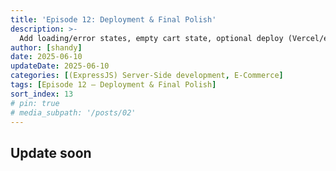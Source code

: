 ```yaml
---
title: 'Episode 12: Deployment & Final Polish'
description: >-
  Add loading/error states, empty cart state, optional deploy (Vercel/etc.)
author: [shandy]
date: 2025-06-10
updateDate: 2025-06-10
categories: [(ExpressJS) Server-Side development, E-Commerce]
tags: [Episode 12 – Deployment & Final Polish]
sort_index: 13
# pin: true
# media_subpath: '/posts/02'
---
```


## Update soon